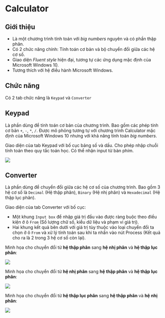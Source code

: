 # Calculator

## Giới thiệu
- Là một chương trình tính toán với *big numbers* nguyên và có phần thập phân.
- Có 2 chức năng chính: Tính toán cơ bản và bộ chuyển đổi giữa các hệ cơ số.
- Giao diện *Fluent style* hiện đại, tương tự các ứng dụng mặc định của Microsoft Windows 10.
- Tương thích với hệ điều hành Microsoft Windows.


## Chức năng
Có 2 tab chức năng là `Keypad` và `Converter`

## Keypad
Là phần dùng để tính toán cơ bản của chương trình. Bao gồm các phép tính cơ bản `+`, `-`, `*`, `/`. Được mô phỏng tương tự với chương trình Calculator mặc định của Microsoft Windows 10 nhưng với khả năng tính toán *big numbers*.

Giao diện của tab Keypad với bố cục bảng số và dấu. Cho phép nhập chuỗi tính toán theo quy tắc toán học. Có thể nhận input từ bàn phím. 

![](https://i.ibb.co/NWLxCyY/2.png)

## Converter
Là phần dùng để chuyển đổi giữa các hệ cơ số của chương trình. Bao gồm 3 hệ cơ số là `Decimal` (Hệ thập phân), `Binary` (Hệ nhị phân) và `Hexadecimal` (Hệ thập lục phân).

Giao diện của tab Converter với bố cục:
- Một khung `Input box` để nhập giá trị đầu vào được ràng buộc theo điều kiện ở ô `From` (Số lượng chữ số, kiểu dữ liệu và phạm vi giá trị). 
- Hai khung kết quả bên dưới với giá trị tùy thuộc vào loại chuyển đổi ta chọn ở ô `From` và xử lý tính toán sau khi ta nhấn vào nút Process (Kết quả cho ra là 2 trong 3 hệ cơ số còn lại).

Minh họa cho chuyển đổi từ **hệ thập phân** sang **hệ nhị phân** và **hệ thập lục phân**:

![](https://i.ibb.co/wL76Kpz/4.png)

Minh họa cho chuyển đổi từ **hệ nhị phân** sang **hệ thập phân** và **hệ thập lục phân**:

![](https://i.ibb.co/vwWt9r2/5.png)

Minh họa cho chuyển đổi từ **hệ thập lục phân** sang **hệ thập phân** và **hệ nhị phân**:

![](https://i.ibb.co/82tLmzH/6.png)